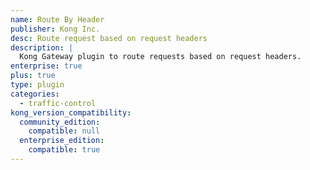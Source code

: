 ```yaml
---
name: Route By Header
publisher: Kong Inc.
desc: Route request based on request headers
description: |
  Kong Gateway plugin to route requests based on request headers.
enterprise: true
plus: true
type: plugin
categories:
  - traffic-control
kong_version_compatibility:
  community_edition:
    compatible: null
  enterprise_edition:
    compatible: true
---
```

